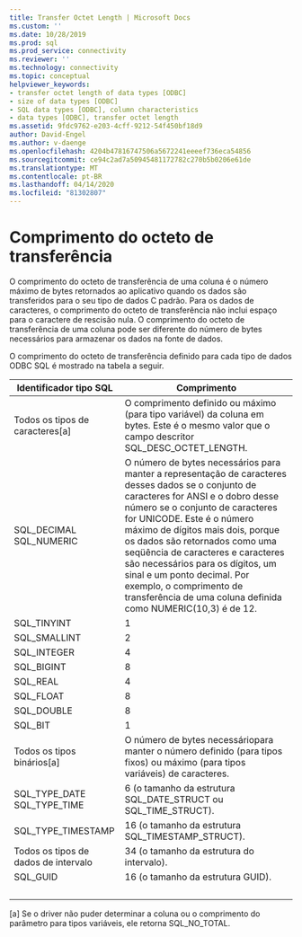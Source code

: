 ```yaml
---
title: Transfer Octet Length | Microsoft Docs
ms.custom: ''
ms.date: 10/28/2019
ms.prod: sql
ms.prod_service: connectivity
ms.reviewer: ''
ms.technology: connectivity
ms.topic: conceptual
helpviewer_keywords:
- transfer octet length of data types [ODBC]
- size of data types [ODBC]
- SQL data types [ODBC], column characteristics
- data types [ODBC], transfer octet length
ms.assetid: 9fdc9762-e203-4cff-9212-54f450bf18d9
author: David-Engel
ms.author: v-daenge
ms.openlocfilehash: 4204b47816747506a5672241eeeef736eca54856
ms.sourcegitcommit: ce94c2ad7a50945481172782c270b5b0206e61de
ms.translationtype: MT
ms.contentlocale: pt-BR
ms.lasthandoff: 04/14/2020
ms.locfileid: "81302807"
---
```

# <a name="transfer-octet-length"></a>Comprimento do octeto de transferência
O comprimento do octeto de transferência de uma coluna é o número máximo de bytes retornados ao aplicativo quando os dados são transferidos para o seu tipo de dados C padrão. Para os dados de caracteres, o comprimento do octeto de transferência não inclui espaço para o caractere de rescisão nula. O comprimento do octeto de transferência de uma coluna pode ser diferente do número de bytes necessários para armazenar os dados na fonte de dados.  
  
 O comprimento do octeto de transferência definido para cada tipo de dados ODBC SQL é mostrado na tabela a seguir.  
  
|Identificador tipo SQL|Comprimento|  
|-------------------------|------------|  
|Todos os tipos de caracteres[a]|O comprimento definido ou máximo (para tipo variável) da coluna em bytes. Este é o mesmo valor que o campo descritor SQL_DESC_OCTET_LENGTH.|  
|SQL_DECIMAL<br />SQL_NUMERIC|O número de bytes necessários para manter a representação de caracteres desses dados se o conjunto de caracteres for ANSI e o dobro desse número se o conjunto de caracteres for UNICODE. Este é o número máximo de dígitos mais dois, porque os dados são retornados como uma seqüência de caracteres e caracteres são necessários para os dígitos, um sinal e um ponto decimal. Por exemplo, o comprimento de transferência de uma coluna definida como NUMERIC(10,3) é de 12.|  
|SQL_TINYINT|1|  
|SQL_SMALLINT|2|  
|SQL_INTEGER|4|  
|SQL_BIGINT| 8 |  
|SQL_REAL|4|  
|SQL_FLOAT|8|  
|SQL_DOUBLE|8|  
|SQL_BIT|1|  
|Todos os tipos binários[a]|O número de bytes necessáriopara manter o número definido (para tipos fixos) ou máximo (para tipos variáveis) de caracteres.|  
|SQL_TYPE_DATE<br />SQL_TYPE_TIME|6 (o tamanho da estrutura SQL_DATE_STRUCT ou SQL_TIME_STRUCT).|  
|SQL_TYPE_TIMESTAMP|16 (o tamanho da estrutura SQL_TIMESTAMP_STRUCT).|  
|Todos os tipos de dados de intervalo|34 (o tamanho da estrutura do intervalo).|  
|SQL_GUID|16 (o tamanho da estrutura GUID).|  
| &nbsp; | &nbsp; |

 [a] Se o driver não puder determinar a coluna ou o comprimento do parâmetro para tipos variáveis, ele retorna SQL_NO_TOTAL.
